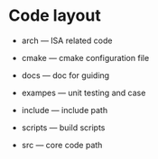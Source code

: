 # Code layout

- arch — ISA related code

- cmake — cmake configuration file

- docs — doc for guiding

- exampes — unit testing and case

- include — include path

- scripts — build scripts

- src — core code path
